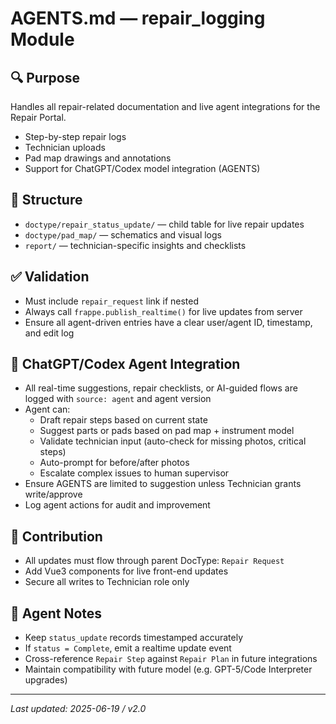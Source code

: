 # AGENTS.md — repair_logging Module

## 🔍 Purpose
Handles all repair-related documentation and live agent integrations for the Repair Portal.
- Step-by-step repair logs
- Technician uploads
- Pad map drawings and annotations
- Support for ChatGPT/Codex model integration (AGENTS)

## 📁 Structure
- `doctype/repair_status_update/` — child table for live repair updates
- `doctype/pad_map/` — schematics and visual logs
- `report/` — technician-specific insights and checklists

## ✅ Validation
- Must include `repair_request` link if nested
- Always call `frappe.publish_realtime()` for live updates from server
- Ensure all agent-driven entries have a clear user/agent ID, timestamp, and edit log

## 🤖 ChatGPT/Codex Agent Integration
- All real-time suggestions, repair checklists, or AI-guided flows are logged with `source: agent` and agent version
- Agent can:
  - Draft repair steps based on current state
  - Suggest parts or pads based on pad map + instrument model
  - Validate technician input (auto-check for missing photos, critical steps)
  - Auto-prompt for before/after photos
  - Escalate complex issues to human supervisor
- Ensure AGENTS are limited to suggestion unless Technician grants write/approve
- Log agent actions for audit and improvement

## 🎯 Contribution
- All updates must flow through parent DocType: `Repair Request`
- Add Vue3 components for live front-end updates
- Secure all writes to Technician role only

## 🧠 Agent Notes
- Keep `status_update` records timestamped accurately
- If `status = Complete`, emit a realtime update event
- Cross-reference `Repair Step` against `Repair Plan` in future integrations
- Maintain compatibility with future model (e.g. GPT-5/Code Interpreter upgrades)

---

*Last updated: 2025-06-19 / v2.0*
